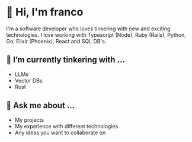 # 👋 Hi, I'm franco 

I'm a software developer who loves tinkering with new and exciting technologies. I love working with Typescript (Node), Ruby (Rails), Python, Go, Elixir (Phoenix), React and SQL DB's.

## 🚧 I’m currently tinkering with ...

- LLMs
- Vector DBs
- Rust

## 💬 Ask me about ...

- My projects
- My experience with different technologies
- Any ideas you want to collaborate on
